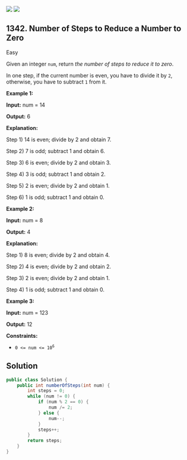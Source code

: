 [![](https://img.shields.io/github/stars/javadev/LeetCode-in-Java?label=Stars&style=flat-square)](https://github.com/javadev/LeetCode-in-Java)
[![](https://img.shields.io/github/forks/javadev/LeetCode-in-Java?label=Fork%20me%20on%20GitHub%20&style=flat-square)](https://github.com/javadev/LeetCode-in-Java/fork)

## 1342\. Number of Steps to Reduce a Number to Zero

Easy

Given an integer `num`, return _the number of steps to reduce it to zero_.

In one step, if the current number is even, you have to divide it by `2`, otherwise, you have to subtract `1` from it.

**Example 1:**

**Input:** num = 14

**Output:** 6

**Explanation:** 

Step 1) 14 is even; divide by 2 and obtain 7. 

Step 2) 7 is odd; subtract 1 and obtain 6. 

Step 3) 6 is even; divide by 2 and obtain 3. 

Step 4) 3 is odd; subtract 1 and obtain 2. 

Step 5) 2 is even; divide by 2 and obtain 1. 

Step 6) 1 is odd; subtract 1 and obtain 0.

**Example 2:**

**Input:** num = 8

**Output:** 4

**Explanation:** 

Step 1) 8 is even; divide by 2 and obtain 4. 

Step 2) 4 is even; divide by 2 and obtain 2. 

Step 3) 2 is even; divide by 2 and obtain 1. 

Step 4) 1 is odd; subtract 1 and obtain 0.

**Example 3:**

**Input:** num = 123

**Output:** 12

**Constraints:**

*   <code>0 <= num <= 10<sup>6</sup></code>

## Solution

```java
public class Solution {
    public int numberOfSteps(int num) {
        int steps = 0;
        while (num != 0) {
            if (num % 2 == 0) {
                num /= 2;
            } else {
                num--;
            }
            steps++;
        }
        return steps;
    }
}
```